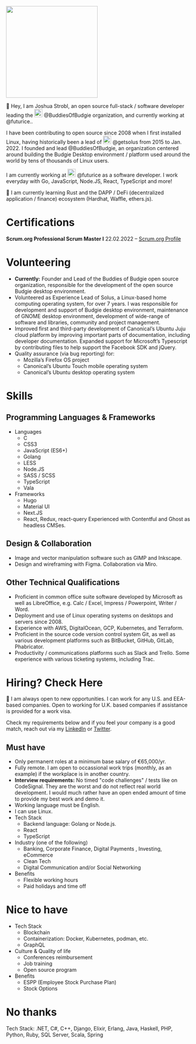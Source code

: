 <img src="https://avatars.githubusercontent.com/u/156574?v=4" height="250" width="250" />

👋 Hey, I am Joshua Strobl, an open source full-stack / software developer leading the <img src="https://avatars.githubusercontent.com/u/96975043?s=200&v=4" height="22" width="22" /> @BuddiesOfBudgie organization, and currently working at  @futurice..

I have been contributing to open source since 2008 when I first installed Linux, having historically been a lead of  <img src="https://avatars.githubusercontent.com/u/43145361?s=200&v=4" height="22" width="22" /> @getsolus from 2015 to Jan. 2022. I founded and lead @BuddiesOfBudgie, an organization centered around building the Budgie Desktop environment / platform used around the world by tens of thousands of Linux users.

I am currently working at <img src="https://avatars.githubusercontent.com/u/852157?s=200&v=4" height="22" width="22" /> @futurice as a software developer. I work everyday with Go, JavaScript, Node.JS, React, TypeScript and more!

🌱 I am currently learning Rust and the DAPP / DeFi (decentralized application / finance) ecosystem (Hardhat, Waffle, ethers.js).

# Certifications

**Scrum.org Professional Scrum Master I**
22.02.2022 –
[Scrum.org Profile](https://www.scrum.org/user/976555)

# Volunteering

- **Currently:** Founder and Lead of the Buddies of Budgie open source organization, responsible for
the development of the open source Budgie desktop environment.
- Volunteered as Experience Lead of Solus, a Linux-based home computing operating system, for
over 7 years. I was responsible for development and support of Budgie desktop environment,
maintenance of GNOME desktop environment, development of wide-range of software and libraries,
community and project management.
- Improved first and third-party development of Canonical’s Ubuntu Juju cloud platform by improving
important parts of documentation, including developer documentation.
Expanded support for Microsoft’s Typescript by contributing files to help support the Facebook SDK
and jQuery.
- Quality assurance (via bug reporting) for:
  - Mozilla’s Firefox OS project
  - Canonical’s Ubuntu Touch mobile operating system
  - Canonical’s Ubuntu desktop operating system

# Skills

## Programming Languages & Frameworks

- Languages
  - C
  - CSS3
  - JavaScript (ES6+)
  - Golang
  - LESS
  - Node.JS
  - SASS / SCSS
  - TypeScript
  - Vala
- Frameworks
  - Hugo
  - Material UI
  - Next.JS
  - React, Redux, react-query
Experienced with Contentful and Ghost as headless CMSes.

## Design & Collaboration

- Image and vector manipulation software such as GIMP and Inkscape.
- Design and wireframing with Figma. Collaboration via Miro.

## Other Technical Qualifications

- Proficient in common office suite software developed by Microsoft as well as LibreOffice, e.g. Calc /
Excel, Impress / Powerpoint, Writer / Word.
- Deployment and use of Linux operating systems on desktops and servers since 2008.
- Experience with AWS, DigitalOcean, GCP, Kubernetes, and Terraform.
- Proficient in the source code version control system Git, as well as various development platforms
such as BitBucket, GitHub, GitLab, Phabricator.
- Productivity / communications platforms such as Slack and Trello. Some experience with various
ticketing systems, including Trac.

# Hiring? Check Here

💬 I am always open to new opportunities. I can work for any U.S. and EEA-based companies. Open to working for U.K. based companies if assistance is provided for a work visa.

Check my requirements below and if you feel your company is a good match, reach out via my [LinkedIn](https://www.linkedin.com/in/joshuastrobl/) or [Twitter](https://twitter.com/JoshStrobl). 

## Must have

- Only permanent roles at a minimum base salary of €65,000/yr.
- Fully remote. I am open to occassional work trips (monthly, as an example) if the workplace is in another country.
- **Interview requirements:** No timed "code challenges" / tests like on CodeSignal. They are the worst and do not reflect real world development. I would much rather have an open ended amount of time to provide my best work and demo it.
- Working language must be English.
- I can use Linux.
- Tech Stack
  - Backend language: Golang or Node.js.
  - React
  - TypeScript
- Industry (one of the following)
  - Banking, Corporate Finance, Digital Payments , Investing, eCommerce
  - Clean Tech
  - Digital Communication and/or  Social Networking
- Benefits
  - Flexible working hours
  - Paid holidays and time off

# Nice to have
 
- Tech Stack
  - Blockchain
  - Containerization: Docker, Kubernetes, podman, etc.
  - GraphQL
- Culture & Quality of life
  - Conferences reimbursement
  - Job training
  - Open source program
- Benefits
  - ESPP (Employee Stock Purchase Plan)
  - Stock Options

# No thanks

Tech Stack: .NET, C#, C++, Django, Elixir, Erlang, Java, Haskell, PHP, Python, Ruby, SQL Server, Scala, Spring
